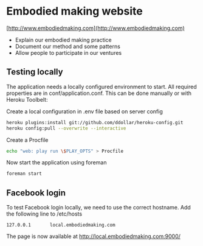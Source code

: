Embodied making website
=======================
[http://www.embodiedmaking.com](http://www.embodiedmaking.com)

* Explain our embodied making practice
* Document our method and some patterns
* Allow people to participate in our ventures


Testing locally
---------------
The application needs a locally configured environment to start. All required properties are in conf/application.conf. This can be done manually or with Heroku Toolbelt:

Create a local configuration in .env file based on server config

```bash
heroku plugins:install git://github.com/ddollar/heroku-config.git
heroku config:pull --overwrite --interactive
```

Create a Procfile
```bash
echo "web: play run \$PLAY_OPTS" > Procfile
```


Now start the application using foreman

```bash
foreman start
```

Facebook login
--------------

To test Facebook login locally, we need to use the correct hostname. Add the following line to /etc/hosts

```
127.0.0.1       local.embodiedmaking.com
```

The page is now available at http://local.embodiedmaking.com:9000/
